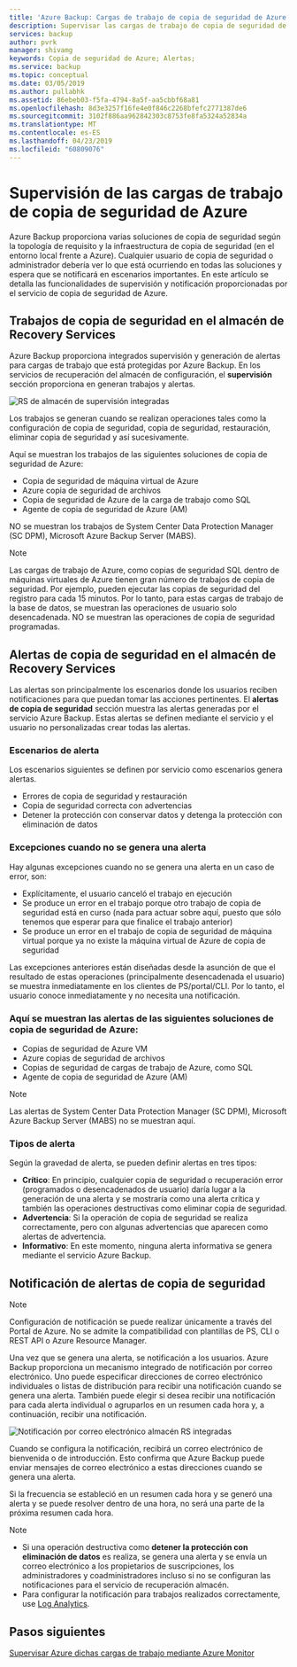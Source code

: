 ```yaml
---
title: 'Azure Backup: Cargas de trabajo de copia de seguridad de Azure Monitor protegidas'
description: Supervisar las cargas de trabajo de copia de seguridad de Azure mediante Azure portal
services: backup
author: pvrk
manager: shivamg
keywords: Copia de seguridad de Azure; Alertas;
ms.service: backup
ms.topic: conceptual
ms.date: 03/05/2019
ms.author: pullabhk
ms.assetid: 86ebeb03-f5fa-4794-8a5f-aa5cbbf68a81
ms.openlocfilehash: 8d3e3257f16fe4e0f846c2268bfefc2771387de6
ms.sourcegitcommit: 3102f886aa962842303c8753fe8fa5324a52834a
ms.translationtype: MT
ms.contentlocale: es-ES
ms.lasthandoff: 04/23/2019
ms.locfileid: "60809076"
---
```

# <a name="monitoring-azure-backup-workloads"></a>Supervisión de las cargas de trabajo de copia de seguridad de Azure

Azure Backup proporciona varias soluciones de copia de seguridad según la topología de requisito y la infraestructura de copia de seguridad (en el entorno local frente a Azure). Cualquier usuario de copia de seguridad o administrador debería ver lo que está ocurriendo en todas las soluciones y espera que se notificará en escenarios importantes. En este artículo se detalla las funcionalidades de supervisión y notificación proporcionadas por el servicio de copia de seguridad de Azure.

## <a name="backup-jobs-in-recovery-services-vault"></a>Trabajos de copia de seguridad en el almacén de Recovery Services

Azure Backup proporciona integrados supervisión y generación de alertas para cargas de trabajo que está protegidas por Azure Backup. En los servicios de recuperación del almacén de configuración, el **supervisión** sección proporciona en generan trabajos y alertas.

![RS de almacén de supervisión integradas](media/backup-azure-monitoring-laworkspace/rs-vault-inbuiltmonitoring.png)

Los trabajos se generan cuando se realizan operaciones tales como la configuración de copia de seguridad, copia de seguridad, restauración, eliminar copia de seguridad y así sucesivamente.

Aquí se muestran los trabajos de las siguientes soluciones de copia de seguridad de Azure:

  - Copia de seguridad de máquina virtual de Azure
  - Azure copia de seguridad de archivos
  - Copia de seguridad de Azure de la carga de trabajo como SQL
  - Agente de copia de seguridad de Azure (AM)

NO se muestran los trabajos de System Center Data Protection Manager (SC DPM), Microsoft Azure Backup Server (MABS).

> [!NOTE]
> Las cargas de trabajo de Azure, como copias de seguridad SQL dentro de máquinas virtuales de Azure tienen gran número de trabajos de copia de seguridad. Por ejemplo, pueden ejecutar las copias de seguridad del registro para cada 15 minutos. Por lo tanto, para estas cargas de trabajo de la base de datos, se muestran las operaciones de usuario solo desencadenada. NO se muestran las operaciones de copia de seguridad programadas.

## <a name="backup-alerts-in-recovery-services-vault"></a>Alertas de copia de seguridad en el almacén de Recovery Services

Las alertas son principalmente los escenarios donde los usuarios reciben notificaciones para que puedan tomar las acciones pertinentes. El **alertas de copia de seguridad** sección muestra las alertas generadas por el servicio Azure Backup. Estas alertas se definen mediante el servicio y el usuario no personalizadas crear todas las alertas.

### <a name="alert-scenarios"></a>Escenarios de alerta
Los escenarios siguientes se definen por servicio como escenarios genera alertas.

  - Errores de copia de seguridad y restauración
  - Copia de seguridad correcta con advertencias
  - Detener la protección con conservar datos y detenga la protección con eliminación de datos

### <a name="exceptions-when-an-alert-is-not-raised"></a>Excepciones cuando no se genera una alerta
Hay algunas excepciones cuando no se genera una alerta en un caso de error, son:

  - Explícitamente, el usuario canceló el trabajo en ejecución
  - Se produce un error en el trabajo porque otro trabajo de copia de seguridad está en curso (nada para actuar sobre aquí, puesto que sólo tenemos que esperar para que finalice el trabajo anterior)
  - Se produce un error en el trabajo de copia de seguridad de máquina virtual porque ya no existe la máquina virtual de Azure de copia de seguridad

Las excepciones anteriores están diseñadas desde la asunción de que el resultado de estas operaciones (principalmente desencadenada el usuario) se muestra inmediatamente en los clientes de PS/portal/CLI. Por lo tanto, el usuario conoce inmediatamente y no necesita una notificación.

### <a name="alerts-from-the-following-azure-backup-solutions-are-shown-here"></a>Aquí se muestran las alertas de las siguientes soluciones de copia de seguridad de Azure:

  - Copias de seguridad de Azure VM
  - Azure copias de seguridad de archivos
  - Copias de seguridad de cargas de trabajo de Azure, como SQL
  - Agente de copia de seguridad de Azure (AM)

> [!NOTE]
> Las alertas de System Center Data Protection Manager (SC DPM), Microsoft Azure Backup Server (MABS) no se muestran aquí.

### <a name="alert-types"></a>Tipos de alerta
Según la gravedad de alerta, se pueden definir alertas en tres tipos:

  - **Crítico**: En principio, cualquier copia de seguridad o recuperación error (programados o desencadenados de usuario) daría lugar a la generación de una alerta y se mostraría como una alerta crítica y también las operaciones destructivas como eliminar copia de seguridad.
  - **Advertencia**: Si la operación de copia de seguridad se realiza correctamente, pero con algunas advertencias que aparecen como alertas de advertencia.
  - **Informativo**: En este momento, ninguna alerta informativa se genera mediante el servicio Azure Backup.

## <a name="notification-for-backup-alerts"></a>Notificación de alertas de copia de seguridad

> [!NOTE]
> Configuración de notificación se puede realizar únicamente a través del Portal de Azure. No se admite la compatibilidad con plantillas de PS, CLI o REST API o Azure Resource Manager.

Una vez que se genera una alerta, se notificación a los usuarios. Azure Backup proporciona un mecanismo integrado de notificación por correo electrónico. Uno puede especificar direcciones de correo electrónico individuales o listas de distribución para recibir una notificación cuando se genera una alerta. También puede elegir si desea recibir una notificación para cada alerta individual o agruparlos en un resumen cada hora y, a continuación, recibir una notificación.

![Notificación por correo electrónico almacén RS integradas](media/backup-azure-monitoring-laworkspace/rs-vault-inbuiltnotification.png)

Cuando se configura la notificación, recibirá un correo electrónico de bienvenida o de introducción. Esto confirma que Azure Backup puede enviar mensajes de correo electrónico a estas direcciones cuando se genera una alerta.<br>

Si la frecuencia se estableció en un resumen cada hora y se generó una alerta y se puede resolver dentro de una hora, no será una parte de la próxima resumen cada hora.

> [!NOTE]
> 
> * Si una operación destructiva como **detener la protección con eliminación de datos** es realiza, se genera una alerta y se envía un correo electrónico a los propietarios de suscripciones, los administradores y coadministradores incluso si no se configuran las notificaciones para el servicio de recuperación almacén.
> * Para configurar la notificación para trabajos realizados correctamente, use [Log Analytics](backup-azure-monitoring-use-azuremonitor.md#using-log-analytics-workspace).

## <a name="next-steps"></a>Pasos siguientes

[Supervisar Azure dichas cargas de trabajo mediante Azure Monitor](backup-azure-monitoring-use-azuremonitor.md)
